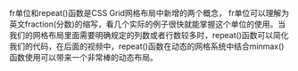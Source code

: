 fr单位和repeat()函数是CSS Grid网格布局中新增的两个概念， 
fr单位可以理解为英文fraction(分数)的缩写，看几个实际的例子很快就能掌握这个单位的使用。当我们的网格布局里面需要明确规定的列数或者行数较多时，repeat()函数可以简化我们的代码，在后面的视频中，repeat()函数在动态的网格系统中结合minmax()函数使用可以带来一个非常棒的动态布局。
